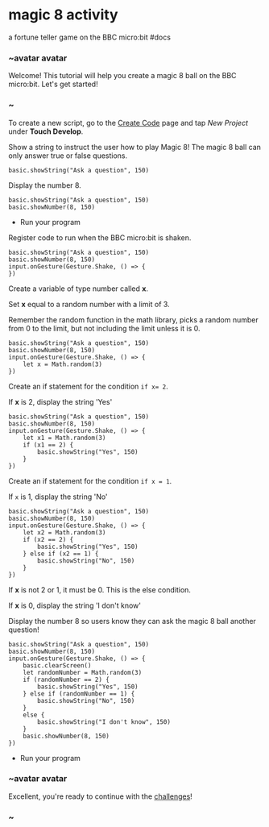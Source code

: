 # magic 8 activity

a fortune teller game on the BBC micro:bit #docs

### ~avatar avatar

Welcome! This tutorial will help you create a magic 8 ball on the BBC micro:bit. Let's get started!

### ~

To create a new script, go to the [Create Code](/microbit/create-code) page and tap *New Project* under **Touch Develop**.

Show a string to instruct the user how to play Magic 8! The magic 8 ball can only answer true or false questions.

```
basic.showString("Ask a question", 150)
```

Display the number 8.

```
basic.showString("Ask a question", 150)
basic.showNumber(8, 150)
```

* Run your program

Register code to run when the BBC micro:bit is shaken.

```
basic.showString("Ask a question", 150)
basic.showNumber(8, 150)
input.onGesture(Gesture.Shake, () => {
})
```

Create a variable of type number called **x**.

Set **x** equal to a random number with a limit of 3.

Remember the random function in the math library, picks a random number from 0 to the limit, but not including the limit unless it is 0.

```
basic.showString("Ask a question", 150)
basic.showNumber(8, 150)
input.onGesture(Gesture.Shake, () => {
    let x = Math.random(3)
})
```

Create an if statement for the condition `if x= 2`.

If **x** is 2, display the string 'Yes'

```
basic.showString("Ask a question", 150)
basic.showNumber(8, 150)
input.onGesture(Gesture.Shake, () => {
    let x1 = Math.random(3)
    if (x1 == 2) {
        basic.showString("Yes", 150)
    }
})
```

Create an if statement for the condition `if x = 1`.

If ``x`` is 1, display the string 'No'

```
basic.showString("Ask a question", 150)
basic.showNumber(8, 150)
input.onGesture(Gesture.Shake, () => {
    let x2 = Math.random(3)
    if (x2 == 2) {
        basic.showString("Yes", 150)
    } else if (x2 == 1) {
        basic.showString("No", 150)
    }
})
```

If **x** is not 2 or 1, it must be 0. This is the else condition.

If **x** is 0, display the string 'I don't know'

Display the number 8 so users know they can ask the magic 8 ball another question!

```
basic.showString("Ask a question", 150)
basic.showNumber(8, 150)
input.onGesture(Gesture.Shake, () => {
    basic.clearScreen()
    let randomNumber = Math.random(3)
    if (randomNumber == 2) {
        basic.showString("Yes", 150)
    } else if (randomNumber == 1) {
        basic.showString("No", 150)
    }
    else {
        basic.showString("I don't know", 150)
    }
    basic.showNumber(8, 150)
})
```

* Run your program

### ~avatar avatar

Excellent, you're ready to continue with the [challenges](/microbit/lessons/magic-8/challenges)!

### ~


